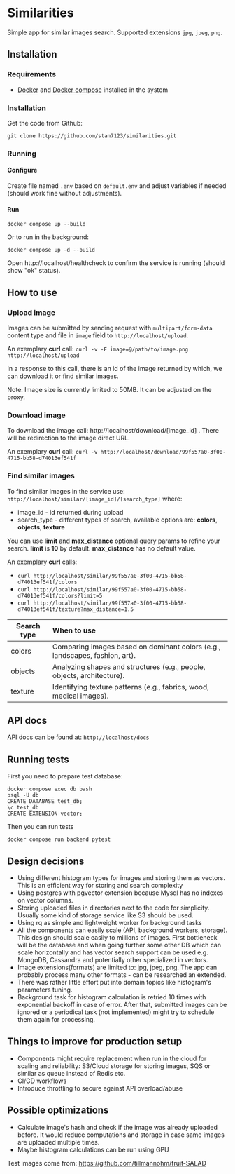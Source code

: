 # Similarities
Simple app for similar images search.
Supported extensions `jpg`, `jpeg`, `png`.

## Installation

### Requirements
- [Docker](https://docs.docker.com/engine/install/) and [Docker compose](https://docs.docker.com/compose/install/) installed in the system

### Installation

Get the code from Github:
```
git clone https://github.com/stan7123/similarities.git
```

### Running

#### Configure
Create file named `.env` based on `default.env` and adjust variables if needed (should work fine without adjustments).

#### Run
```
docker compose up --build
```
Or to run in the background:
```
docker compose up -d --build
```

Open http://localhost/healthcheck to confirm the service is running (should show "ok" status). 

## How to use

### Upload image

Images can be submitted by sending request with `multipart/form-data` content type and file in `image` field to `http://localhost/upload`.

An exemplary **curl** call: `curl -v -F image=@/path/to/image.png http://localhost/upload`

In a response to this call, there is an id of the image returned by which, we can download it or find similar images.

Note: Image size is currently limited to 50MB. It can be adjusted on the proxy.

### Download image

To download the image call: http://localhost/download/[image_id] . There will be redirection to the image direct URL.

An exemplary **curl** call: `curl -v http://localhost/download/99f557a0-3f00-4715-bb58-d74013ef541f`

### Find similar images

To find similar images in the service use: `http://localhost/similar/[image_id]/[search_type]` where:

- image_id - id returned during upload
- search_type - different types of search, available options are: **colors**, **objects**, **texture**

You can use **limit** and **max_distance** optional query params to refine your search. **limit** is **10** by default. **max_distance** has no default value. 

An exemplary **curl** calls: 
- `curl http://localhost/similar/99f557a0-3f00-4715-bb58-d74013ef541f/colors`
- `curl http://localhost/similar/99f557a0-3f00-4715-bb58-d74013ef541f/colors?limit=5`
- `curl http://localhost/similar/99f557a0-3f00-4715-bb58-d74013ef541f/texture?max_distance=1.5`


| Search type   | When to use          |
|----------|:------------|
| colors | Comparing images based on dominant colors (e.g., landscapes, fashion, art).  |
| objects | Analyzing shapes and structures (e.g., people, objects, architecture).      |
| texture | Identifying texture patterns (e.g., fabrics, wood, medical images). |

## API docs

API docs can be found at: `http://localhost/docs`


## Running tests

First you need to prepare test database:
```
docker compose exec db bash
psql -U db
CREATE DATABASE test_db;
\c test_db
CREATE EXTENSION vector;
```

Then you can run tests

```
docker compose run backend pytest
```


## Design decisions
- Using different histogram types for images and storing them as vectors. This is an efficient way for storing and search complexity
- Using postgres with pgvector extension because Mysql has no indexes on vector columns.
- Storing uploaded files in directories next to the code for simplicity. Usually some kind of storage service like S3 should be used.
- Using rq as simple and lightweight worker for background tasks
- All the components can easily scale (API, background workers, storage). This design should scale easily to millions of images. First bottleneck will be the database and when going further some other DB which can scale horizontally and has vector search support can be used e.g. MongoDB, Cassandra and potentially other specialized in vectors.   
- Image extensions(formats) are limited to: jpg, jpeg, png. The app can probably process many other formats - can be researched an extended.
- There was rather little effort put into domain topics like histogram's parameters tuning. 
- Background task for histogram calculation is retried 10 times with exponential backoff in case of error. After that, submitted images can be ignored or a periodical task (not implemented) might try to schedule them again for processing.  

## Things to improve for production setup
- Components might require replacement when run in the cloud for scaling and reliability: S3/Cloud storage for storing images, SQS or similar as queue instead of Redis etc.
- CI/CD workflows
- Introduce throttling to secure against API overload/abuse

## Possible optimizations
- Calculate image's hash and check if the image was already uploaded before. It would reduce computations and storage in case same images are uploaded multiple times.
- Maybe histogram calculations can be run using GPU



Test images come from: https://github.com/tillmannohm/fruit-SALAD 
